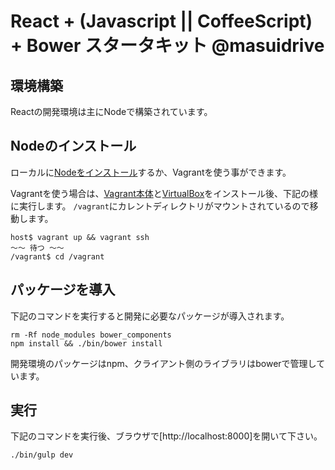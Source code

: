# React + (Javascript || CoffeeScript) + Bower スタータキット @masuidrive

## 環境構築

Reactの開発環境は主にNodeで構築されています。

## Nodeのインストール

ローカルに[Nodeをインストール](http://nodejs.org/download/)するか、Vagrantを使う事ができます。

Vagrantを使う場合は、[Vagrant本体](https://www.vagrantup.com/)と[VirtualBox](https://www.virtualbox.org/)をインストール後、下記の様に実行します。
`/vagrant`にカレントディレクトリがマウントされているので移動します。

```
host$ vagrant up && vagrant ssh
〜〜 待つ 〜〜
/vagrant$ cd /vagrant
```

## パッケージを導入

下記のコマンドを実行すると開発に必要なパッケージが導入されます。

```
rm -Rf node_modules bower_components
npm install && ./bin/bower install
```

開発環境のパッケージはnpm、クライアント側のライブラリはbowerで管理しています。

## 実行

下記のコマンドを実行後、ブラウザで[http://localhost:8000]を開いて下さい。

```
./bin/gulp dev
```
